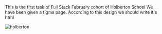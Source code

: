 This is the first task of Full Stack February cohort of Holberton School
We have been given a figma page.
According to this design we should write it's html



![holberton](https://github.com/feeruzpanahaliyev/holbertonschool-web-development/assets/156419117/69b85cce-0171-4993-a69c-bcab74a7a642)
